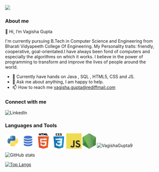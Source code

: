    <img  src="https://cdn.dribbble.com/users/898072/screenshots/3197134/111.gif" width="500px">

### About me

👋 Hi, I’m Vagisha Gupta
  

   I'm currently pursuing B.Tech in Computer Science and Engineering from Bharati Vidyapeeth College Of Engineering.
    My Personality traits: friendly, cooperative, goal-orientated.I have always been fond of computers and especially the algorithms on which it works.
    I believe in the power of programming to transform and improve the lives of people around the world.

- 🌱 Currently have hands on Java , SQL , HTML5, CSS and JS.
- 💬 Ask me about anything, I am happy to help.
- 📫 How to reach me vagisha.gupta@rediffmail.com 


### Connect with me
[<img align="left" alt="LinkedIn" width="80" src="https://github.com/melanieshi0120/melanieshi0120/blob/master/linkedin.ico" />]( https://www.linkedin.com/in/vagisha-gupta-964495217/)

<br />

### Languages and Tools
<img align="left" alt="Python" width="50px" src="https://raw.githubusercontent.com/github/explore/80688e429a7d4ef2fca1e82350fe8e3517d3494d/topics/python/python.png" />
<img align="left" alt="SQL" width="50px" src="https://raw.githubusercontent.com/github/explore/80688e429a7d4ef2fca1e82350fe8e3517d3494d/topics/sql/sql.png" />
<img align="left" alt="HTML5" width="50px" src="https://raw.githubusercontent.com/github/explore/80688e429a7d4ef2fca1e82350fe8e3517d3494d/topics/html/html.png" />
<img align="left" alt="CSS3" width="50px" src="https://raw.githubusercontent.com/github/explore/80688e429a7d4ef2fca1e82350fe8e3517d3494d/topics/css/css.png" />
<img align="left" alt="JavaScript" width="50px" src="https://raw.githubusercontent.com/github/explore/80688e429a7d4ef2fca1e82350fe8e3517d3494d/topics/javascript/javascript.png" />
<img align="left" alt="Node.js" width="50px" src="https://raw.githubusercontent.com/github/explore/80688e429a7d4ef2fca1e82350fe8e3517d3494d/topics/nodejs/nodejs.png" /></br>

<img align="left" src="https://github-readme-streak-stats.herokuapp.com/?user=VagishaGupta9&" alt="VagishaGupta9" /></br>



![GitHub stats](https://github-readme-stats.vercel.app/api?username=VagishaGupta9&show_icons=true&theme=tokyonight&count_private=true)

[![Top Langs](https://github-readme-stats.vercel.app/api/top-langs/?username=VagishaGupta9&layout=compact&theme=radical)](https://github.com/anuraghazra/github-readme-stats)
<!---
vagisha25/vagisha25 is a ✨ special ✨ repository because its `README.md` (this file) appears on your GitHub profile.
You can click the Preview link to take a look at your changes.
--->
